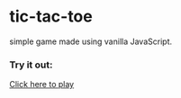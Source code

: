 # tic-tac-toe

simple game made using vanilla JavaScript.

### Try it out: 

[Click here to play](https://maasir554.github.io/tic-tac-toe)
